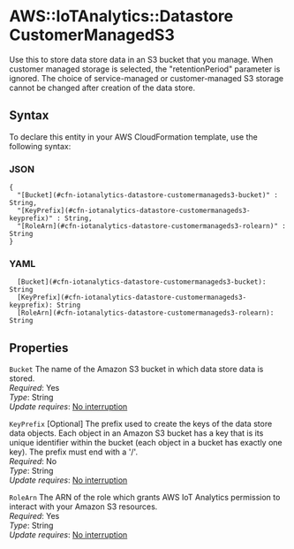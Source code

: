 # AWS::IoTAnalytics::Datastore CustomerManagedS3<a name="aws-properties-iotanalytics-datastore-customermanageds3"></a>

Use this to store data store data in an S3 bucket that you manage\. When customer managed storage is selected, the "retentionPeriod" parameter is ignored\. The choice of service\-managed or customer\-managed S3 storage cannot be changed after creation of the data store\.

## Syntax<a name="aws-properties-iotanalytics-datastore-customermanageds3-syntax"></a>

To declare this entity in your AWS CloudFormation template, use the following syntax:

### JSON<a name="aws-properties-iotanalytics-datastore-customermanageds3-syntax.json"></a>

```
{
  "[Bucket](#cfn-iotanalytics-datastore-customermanageds3-bucket)" : String,
  "[KeyPrefix](#cfn-iotanalytics-datastore-customermanageds3-keyprefix)" : String,
  "[RoleArn](#cfn-iotanalytics-datastore-customermanageds3-rolearn)" : String
}
```

### YAML<a name="aws-properties-iotanalytics-datastore-customermanageds3-syntax.yaml"></a>

```
  [Bucket](#cfn-iotanalytics-datastore-customermanageds3-bucket): String
  [KeyPrefix](#cfn-iotanalytics-datastore-customermanageds3-keyprefix): String
  [RoleArn](#cfn-iotanalytics-datastore-customermanageds3-rolearn): String
```

## Properties<a name="aws-properties-iotanalytics-datastore-customermanageds3-properties"></a>

`Bucket`  <a name="cfn-iotanalytics-datastore-customermanageds3-bucket"></a>
The name of the Amazon S3 bucket in which data store data is stored\.  
*Required*: Yes  
*Type*: String  
*Update requires*: [No interruption](https://docs.aws.amazon.com/AWSCloudFormation/latest/UserGuide/using-cfn-updating-stacks-update-behaviors.html#update-no-interrupt)

`KeyPrefix`  <a name="cfn-iotanalytics-datastore-customermanageds3-keyprefix"></a>
\[Optional\] The prefix used to create the keys of the data store data objects\. Each object in an Amazon S3 bucket has a key that is its unique identifier within the bucket \(each object in a bucket has exactly one key\)\. The prefix must end with a '/'\.  
*Required*: No  
*Type*: String  
*Update requires*: [No interruption](https://docs.aws.amazon.com/AWSCloudFormation/latest/UserGuide/using-cfn-updating-stacks-update-behaviors.html#update-no-interrupt)

`RoleArn`  <a name="cfn-iotanalytics-datastore-customermanageds3-rolearn"></a>
The ARN of the role which grants AWS IoT Analytics permission to interact with your Amazon S3 resources\.  
*Required*: Yes  
*Type*: String  
*Update requires*: [No interruption](https://docs.aws.amazon.com/AWSCloudFormation/latest/UserGuide/using-cfn-updating-stacks-update-behaviors.html#update-no-interrupt)